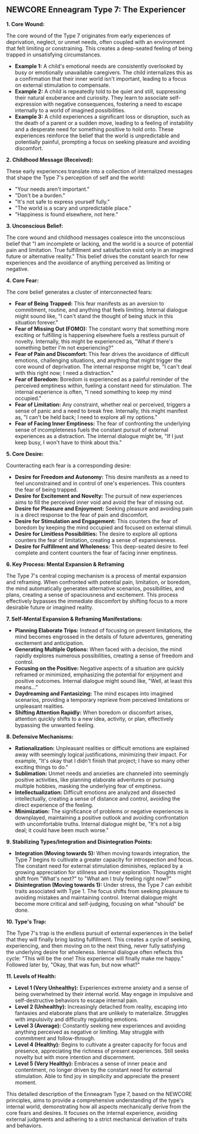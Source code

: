 ## NEWCORE Enneagram Type 7: The Experiencer

**1. Core Wound:**

The core wound of the Type 7 originates from early experiences of deprivation, neglect, or unmet needs, often coupled with an environment that felt limiting or constraining. This creates a deep-seated feeling of being trapped in unsatisfying circumstances.

* **Example 1:** A child's emotional needs are consistently overlooked by busy or emotionally unavailable caregivers.  The child internalizes this as a confirmation that their inner world isn't important, leading to a focus on external stimulation to compensate.
* **Example 2:** A child is repeatedly told to be quiet and still, suppressing their natural exuberance and curiosity. They learn to associate self-expression with negative consequences, fostering a need to escape internally to a world of imagined possibilities.
* **Example 3:** A child experiences a significant loss or disruption, such as the death of a parent or a sudden move, leading to a feeling of instability and a desperate need for something positive to hold onto. These experiences reinforce the belief that the world is unpredictable and potentially painful, prompting a focus on seeking pleasure and avoiding discomfort.

**2. Childhood Message (Received):**

These early experiences translate into a collection of internalized messages that shape the Type 7's perception of self and the world:

* "Your needs aren't important."
* "Don't be a burden."
* "It's not safe to express yourself fully."
* "The world is a scary and unpredictable place."
* "Happiness is found elsewhere, not here."

**3. Unconscious Belief:**

The core wound and childhood messages coalesce into the unconscious belief that "I am incomplete or lacking, and the world is a source of potential pain and limitation. True fulfillment and satisfaction exist only in an imagined future or alternative reality." This belief drives the constant search for new experiences and the avoidance of anything perceived as limiting or negative.

**4. Core Fear:**

The core belief generates a cluster of interconnected fears:

* **Fear of Being Trapped:** This fear manifests as an aversion to commitment, routine, and anything that feels limiting.  Internal dialogue might sound like, "I can't stand the thought of being stuck in this situation forever."
* **Fear of Missing Out (FOMO):** The constant worry that something more exciting or fulfilling is happening elsewhere fuels a restless pursuit of novelty.  Internally, this might be experienced as, "What if there's something better I'm not experiencing?"
* **Fear of Pain and Discomfort:** This fear drives the avoidance of difficult emotions, challenging situations, and anything that might trigger the core wound of deprivation. The internal response might be, "I can't deal with this right now; I need a distraction."
* **Fear of Boredom:**  Boredom is experienced as a painful reminder of the perceived emptiness within, fueling a constant need for stimulation. The internal experience is often, "I need something to keep my mind occupied."
* **Fear of Limitation:** Any constraint, whether real or perceived, triggers a sense of panic and a need to break free. Internally, this might manifest as, "I can't be held back; I need to explore all my options."
* **Fear of Facing Inner Emptiness:**  The fear of confronting the underlying sense of incompleteness fuels the constant pursuit of external experiences as a distraction.  The internal dialogue might be, "If I just keep busy, I won't have to think about this."


**5. Core Desire:**

Counteracting each fear is a corresponding desire:

* **Desire for Freedom and Autonomy:**  This desire manifests as a need to feel unconstrained and in control of one's experiences.  This counters the fear of being trapped.
* **Desire for Excitement and Novelty:** The pursuit of new experiences aims to fill the perceived inner void and avoid the fear of missing out.
* **Desire for Pleasure and Enjoyment:** Seeking pleasure and avoiding pain is a direct response to the fear of pain and discomfort.
* **Desire for Stimulation and Engagement:**  This counters the fear of boredom by keeping the mind occupied and focused on external stimuli.
* **Desire for Limitless Possibilities:**  The desire to explore all options counters the fear of limitation, creating a sense of expansiveness.
* **Desire for Fulfillment and Wholeness:**  This deep-seated desire to feel complete and content counters the fear of facing inner emptiness.


**6. Key Process:  Mental Expansion & Reframing**

The Type 7's central coping mechanism is a process of mental expansion and reframing. When confronted with potential pain, limitation, or boredom, the mind automatically generates alternative scenarios, possibilities, and plans, creating a sense of spaciousness and excitement. This process effectively bypasses the immediate discomfort by shifting focus to a more desirable future or imagined reality.

**7. Self-Mental Expansion & Reframing Manifestations:**

* **Planning Elaborate Trips:**  Instead of focusing on present limitations, the mind becomes engrossed in the details of future adventures, generating excitement and anticipation.
* **Generating Multiple Options:** When faced with a decision, the mind rapidly explores numerous possibilities, creating a sense of freedom and control.
* **Focusing on the Positive:**  Negative aspects of a situation are quickly reframed or minimized, emphasizing the potential for enjoyment and positive outcomes.  Internal dialogue might sound like, "Well, at least this means..."
* **Daydreaming and Fantasizing:** The mind escapes into imagined scenarios, providing a temporary reprieve from perceived limitations or unpleasant realities.
* **Shifting Attention Rapidly:** When boredom or discomfort arises, attention quickly shifts to a new idea, activity, or plan, effectively bypassing the unwanted feeling.


**8. Defensive Mechanisms:**

* **Rationalization:**  Unpleasant realities or difficult emotions are explained away with seemingly logical justifications, minimizing their impact. For example, "It's okay that I didn't finish that project; I have so many other exciting things to do."
* **Sublimation:**  Unmet needs and anxieties are channeled into seemingly positive activities, like planning elaborate adventures or pursuing multiple hobbies, masking the underlying fear of emptiness.
* **Intellectualization:**  Difficult emotions are analyzed and dissected intellectually, creating a sense of distance and control, avoiding the direct experience of the feeling.
* **Minimization:** The significance of problems or negative experiences is downplayed, maintaining a positive outlook and avoiding confrontation with uncomfortable truths.  Internal dialogue might be, "It's not a big deal; it could have been much worse."


**9. Stabilizing Types/Integration and Disintegration Points:**

* **Integration (Moving towards 5):** When moving towards integration, the Type 7 begins to cultivate a greater capacity for introspection and focus.  The constant need for external stimulation diminishes, replaced by a growing appreciation for stillness and inner exploration.  Thoughts might shift from "What's next?" to "What am I truly feeling right now?"
* **Disintegration (Moving towards 1):**  Under stress, the Type 7 can exhibit traits associated with Type 1.  The focus shifts from seeking pleasure to avoiding mistakes and maintaining control. Internal dialogue might become more critical and self-judging, focusing on what "should" be done.


**10. Type's Trap:**

The Type 7's trap is the endless pursuit of external experiences in the belief that they will finally bring lasting fulfillment. This creates a cycle of seeking, experiencing, and then moving on to the next thing, never fully satisfying the underlying desire for wholeness.  Internal dialogue often reflects this cycle: "This will be the one! This experience will finally make me happy."  Followed later by, "Okay, that was fun, but now what?"

**11. Levels of Health:**

* **Level 1 (Very Unhealthy):**  Experiences extreme anxiety and a sense of being overwhelmed by their internal world. May engage in impulsive and self-destructive behaviors to escape internal pain.
* **Level 2 (Unhealthy):**  Increasingly detached from reality, escaping into fantasies and elaborate plans that are unlikely to materialize.  Struggles with impulsivity and difficulty regulating emotions.
* **Level 3 (Average):**  Constantly seeking new experiences and avoiding anything perceived as negative or limiting.  May struggle with commitment and follow-through.
* **Level 4 (Healthy):**  Begins to cultivate a greater capacity for focus and presence, appreciating the richness of present experiences.  Still seeks novelty but with more intention and discernment.
* **Level 5 (Very Healthy):**  Embraces a sense of inner peace and contentment, no longer driven by the constant need for external stimulation.  Able to find joy in simplicity and appreciate the present moment.


This detailed description of the Enneagram Type 7, based on the NEWCORE principles, aims to provide a comprehensive understanding of the type's internal world, demonstrating how all aspects mechanically derive from the core fears and desires.  It focuses on the internal experience, avoiding external judgments and adhering to a strict mechanical derivation of traits and behaviors.
